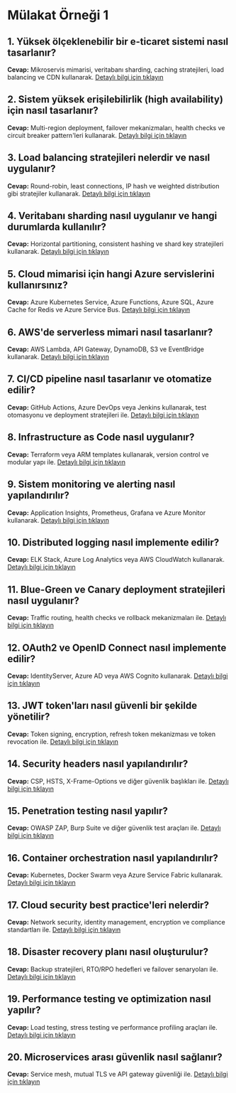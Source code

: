 # Mülakat Örneği 1

## 1. Yüksek ölçeklenebilir bir e-ticaret sistemi nasıl tasarlanır?
**Cevap:** Mikroservis mimarisi, veritabanı sharding, caching stratejileri, load balancing ve CDN kullanarak.
[Detaylı bilgi için tıklayın](../system-design/scalability.md)

## 2. Sistem yüksek erişilebilirlik (high availability) için nasıl tasarlanır?
**Cevap:** Multi-region deployment, failover mekanizmaları, health checks ve circuit breaker pattern'leri kullanarak.
[Detaylı bilgi için tıklayın](../system-design/high-availability.md)

## 3. Load balancing stratejileri nelerdir ve nasıl uygulanır?
**Cevap:** Round-robin, least connections, IP hash ve weighted distribution gibi stratejiler kullanarak.
[Detaylı bilgi için tıklayın](../system-design/load-balancing.md)

## 4. Veritabanı sharding nasıl uygulanır ve hangi durumlarda kullanılır?
**Cevap:** Horizontal partitioning, consistent hashing ve shard key stratejileri kullanarak.
[Detaylı bilgi için tıklayın](../system-design/database-sharding.md)

## 5. Cloud mimarisi için hangi Azure servislerini kullanırsınız?
**Cevap:** Azure Kubernetes Service, Azure Functions, Azure SQL, Azure Cache for Redis ve Azure Service Bus.
[Detaylı bilgi için tıklayın](../cloud-architecture/azure-services.md)

## 6. AWS'de serverless mimari nasıl tasarlanır?
**Cevap:** AWS Lambda, API Gateway, DynamoDB, S3 ve EventBridge kullanarak.
[Detaylı bilgi için tıklayın](../cloud-architecture/serverless.md)

## 7. CI/CD pipeline nasıl tasarlanır ve otomatize edilir?
**Cevap:** GitHub Actions, Azure DevOps veya Jenkins kullanarak, test otomasyonu ve deployment stratejileri ile.
[Detaylı bilgi için tıklayın](../devops-practices/ci-cd.md)

## 8. Infrastructure as Code nasıl uygulanır?
**Cevap:** Terraform veya ARM templates kullanarak, version control ve modular yapı ile.
[Detaylı bilgi için tıklayın](../devops-practices/infrastructure-as-code.md)

## 9. Sistem monitoring ve alerting nasıl yapılandırılır?
**Cevap:** Application Insights, Prometheus, Grafana ve Azure Monitor kullanarak.
[Detaylı bilgi için tıklayın](../devops-practices/monitoring.md)

## 10. Distributed logging nasıl implemente edilir?
**Cevap:** ELK Stack, Azure Log Analytics veya AWS CloudWatch kullanarak.
[Detaylı bilgi için tıklayın](../devops-practices/logging.md)

## 11. Blue-Green ve Canary deployment stratejileri nasıl uygulanır?
**Cevap:** Traffic routing, health checks ve rollback mekanizmaları ile.
[Detaylı bilgi için tıklayın](../devops-practices/deployment-strategies.md)

## 12. OAuth2 ve OpenID Connect nasıl implemente edilir?
**Cevap:** IdentityServer, Azure AD veya AWS Cognito kullanarak.
[Detaylı bilgi için tıklayın](../advanced-security/oauth2.md)

## 13. JWT token'ları nasıl güvenli bir şekilde yönetilir?
**Cevap:** Token signing, encryption, refresh token mekanizması ve token revocation ile.
[Detaylı bilgi için tıklayın](../advanced-security/jwt.md)

## 14. Security headers nasıl yapılandırılır?
**Cevap:** CSP, HSTS, X-Frame-Options ve diğer güvenlik başlıkları ile.
[Detaylı bilgi için tıklayın](../advanced-security/security-headers.md)

## 15. Penetration testing nasıl yapılır?
**Cevap:** OWASP ZAP, Burp Suite ve diğer güvenlik test araçları ile.
[Detaylı bilgi için tıklayın](../advanced-security/penetration-testing.md)

## 16. Container orchestration nasıl yapılandırılır?
**Cevap:** Kubernetes, Docker Swarm veya Azure Service Fabric kullanarak.
[Detaylı bilgi için tıklayın](../cloud-architecture/containerization.md)

## 17. Cloud security best practice'leri nelerdir?
**Cevap:** Network security, identity management, encryption ve compliance standartları ile.
[Detaylı bilgi için tıklayın](../cloud-architecture/cloud-security.md)

## 18. Disaster recovery planı nasıl oluşturulur?
**Cevap:** Backup stratejileri, RTO/RPO hedefleri ve failover senaryoları ile.
[Detaylı bilgi için tıklayın](../system-design/high-availability.md)

## 19. Performance testing ve optimization nasıl yapılır?
**Cevap:** Load testing, stress testing ve performance profiling araçları ile.
[Detaylı bilgi için tıklayın](../devops-practices/monitoring.md)

## 20. Microservices arası güvenlik nasıl sağlanır?
**Cevap:** Service mesh, mutual TLS ve API gateway güvenliği ile.
[Detaylı bilgi için tıklayın](../cloud-architecture/cloud-security.md) 